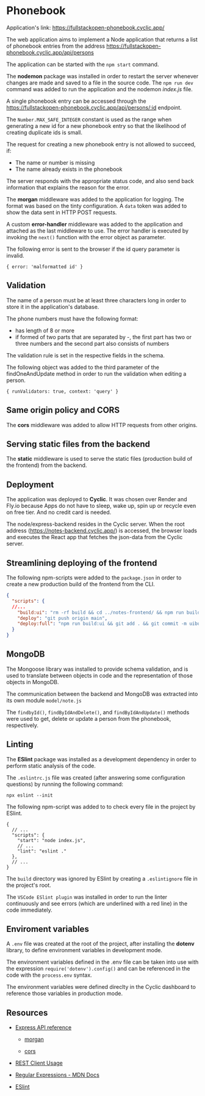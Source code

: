 # Phonebook

Application's link: https://fullstackopen-phonebook.cyclic.app/

The web application aims to implement a Node application that returns a list of phonebook entries from the address https://fullstackopen-phonebook.cyclic.app/api/persons

The application can be started with the `npm start` command.

The **nodemon** package was installed in order to restart the server whenever changes are made and saved to a file in the source code. The `npm run dev` command was added to run the application and the nodemon _index.js_ file.

A single phonebook entry can be accessed through the https://fullstackopen-phonebook.cyclic.app/api/persons/:id endpoint.

The `Number.MAX_SAFE_INTEGER` constant is used as the range when generating a new id for a new phonebook entry so that the likelihood of creating duplicate ids is small.

The request for creating a new phonebook entry is not allowed to succeed, if:

- The name or number is missing
- The name already exists in the phonebook

The server responds with the appropriate status code, and also send back information that explains the reason for the error.

The **morgan** middleware was added to the application for logging. The format was based on the tinty configuration. A `data` token was added to show the data sent in HTTP POST requests.

A custom **error-handler** middleware was added to the application and attached as the last middleware to use. The error handler is executed by invoking the `next()` function with the error object as parameter.

The following error is sent to the browser if the id query parameter is invalid.
```
{ error: 'malformatted id' }
```

## Validation

The name of a person must be at least three characters long in order to store it in the application's database.

The phone numbers must have the following format:
- has length of 8 or more
- if formed of two parts that are separated by -, the first part has two or three numbers and the second part also consists of numbers

The validation rule is set in the respective fields in the schema.

The following object was added to the third parameter of the findOneAndUpdate method in order to run the validation when editing a person.

```
{ runValidators: true, context: 'query' }
```

## Same origin policy and CORS

The **cors** middleware was added to allow HTTP requests from other origins.

## Serving static files from the backend

The **static** middleware is used to serve the static files (production build of the frontend) from the backend.

## Deployment

The application was deployed to **Cyclic**. It was chosen over Render and Fly.io because Apps do not have to sleep, wake up, spin up or recycle even on free tier. And no credit card is needed.

The node/express-backend resides in the Cyclic server. When the root address (https://notes-backend.cyclic.app/) is accessed, the browser loads and executes the React app that fetches the json-data from the Cyclic server.

## Streamlining deploying of the frontend

The following npm-scripts were added to the `package.json` in order to create a new production build of the frontend from the CLI.

```json
{
  "scripts": {
  //...
	"build:ui": "rm -rf build && cd ../notes-frontend/ && npm run build && cp -r build ../notes-backend",
	"deploy": "git push origin main",
	"deploy:full": "npm run build:ui && git add . && git commit -m uibuild && npm run deploy",
  }
}
```

## MongoDB

The Mongoose library was installed to provide schema validation, and is used to translate between objects in code and the representation of those objects in MongoDB.

The communication between the backend and MongoDB was extracted into its own module `model/note.js`

The `findbyId()`, `findByIdAndDelete()`, and `findByIdAndUpdate()` methods were used to get, delete or update a person from the phonebook, respectively.

## Linting

The **ESlint** package was installed as a development dependency in order to perform static analysis of the code.

The `.eslintrc.js` file was created (after answering some configuration questions) by running the following command:
```
npx eslint --init
```

The following npm-script was added to to check every file in the project by ESlint.

```
{
  // ...
  "scripts": {
    "start": "node index.js",
    // ...
    "lint": "eslint ."
  },
  // ...
}
```

The `build` directory was ignored by ESlint by creating a `.eslintignore` file in the project's root.

The `VSCode ESlint plugin` was installed in order to run the linter continuously and see errors (which are underlined with a red line) in the code immediately.


## Enviroment variables

A `.env` file was created at the root of the project, after installing the **dotenv** library, to define environment variables in development mode.

The environment variables defined in the .env file can be taken into use with the expression `require('dotenv').config()` and can be referenced in the code with the `process.env` syntax.

The environment variables were defined direclty in the Cyclic dashboard to reference those variables in production mode.

## Resources

- [Express API reference](https://expressjs.com/en/4x/api.html)

	- [morgan](https://github.com/expressjs/morgan#morgan)

	- [cors](https://expressjs.com/en/resources/middleware/cors.html)

- [REST Client Usage](https://github.com/Huachao/vscode-restclient/blob/master/README.md#usage)

- [Regular Expressions - MDN Docs](https://developer.mozilla.org/en-US/docs/Web/JavaScript/Guide/Regular_Expressions)

- [ESlint](https://eslint.org/)
